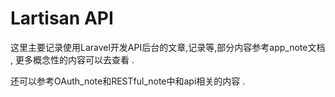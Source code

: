 # Lartisan API

这里主要记录使用Laravel开发API后台的文章,记录等,部分内容参考app\_note文档 , 更多概念性的内容可以去查看 .

还可以参考OAuth\_note和RESTful\_note中和api相关的内容 .



